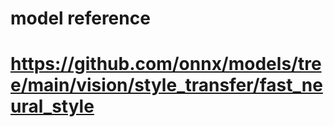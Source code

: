 # model reference
# https://github.com/onnx/models/tree/main/vision/style_transfer/fast_neural_style
